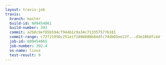 ```yaml
---
layout: travis-job
travis:
  branch: master
  build-id: 609454861
  build-number: 392
  commit: a2b8c9ef85b594cf944b1c9a34c7133575776181
  commit-range: c72f21950c251e1f1808888b84dfc7ddb05ee13f...d3e286dfc44f5c14eda95dc85e43c06dd530cf4f
  job-id: 609454865
  job-number: 392.4
  os-name: linux
  test-result: 0
---
```

